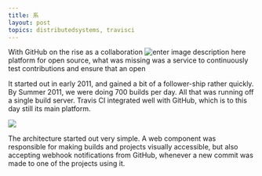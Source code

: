 ```yaml
---
title: 系
layout: post
topics: distributedsystems, travisci
---
```



With GitHub on the rise as a collaboration ![enter image description here](https://lh4.googleusercontent.com/OcVs6trVhvtnUGmG7GJKaH0yViyHXFhecnD9jUAK0A=s0 "DSCF2131.jpg")platform for open source, what was
missing was a service to continuously test contributions and ensure that an open


It started out in early 2011, and gained a bit of a follower-ship rather
quickly. By Summer 2011, we were doing 700 builds per day. All that was running
off a single build server. Travis CI integrated well with GitHub, which is to
this day still its main platform.

![](http://s3itch.paperplanes.de/The_Smallest_Distributed_System.004.jpg_20131018_153228.jpg)

The architecture started out very simple. A web component was responsible for
making builds and projects visually accessible, but also accepting webhook
notifications from GitHub, whenever a new commit was made to one of the projects
using it.
 